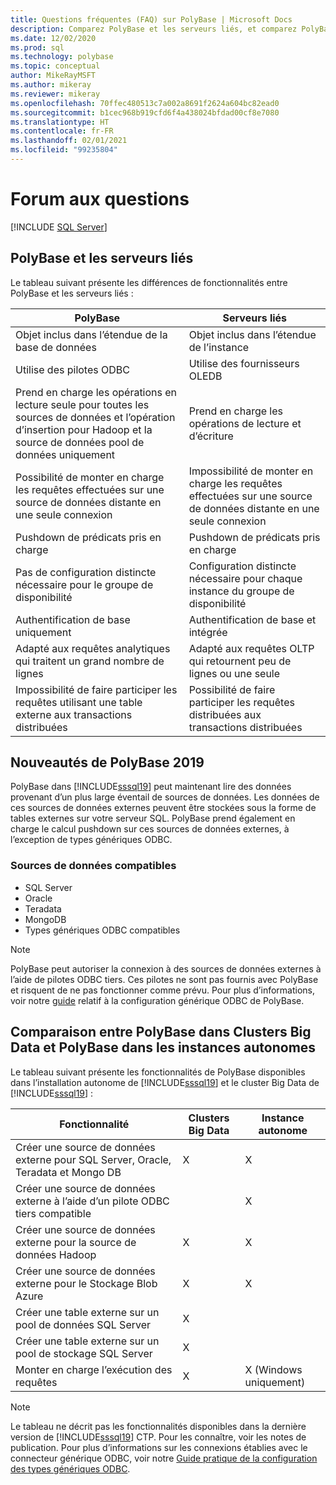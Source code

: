 ```yaml
---
title: Questions fréquentes (FAQ) sur PolyBase | Microsoft Docs
description: Comparez PolyBase et les serveurs liés, et comparez PolyBase dans Clusters Big Data et PolyBase dans des instances autonomes. Découvrez les nouveautés de PolyBase 2019.
ms.date: 12/02/2020
ms.prod: sql
ms.technology: polybase
ms.topic: conceptual
author: MikeRayMSFT
ms.author: mikeray
ms.reviewer: mikeray
ms.openlocfilehash: 70ffec480513c7a002a8691f2624a604bc82ead0
ms.sourcegitcommit: b1cec968b919cfd6f4a438024bfdad00cf8e7080
ms.translationtype: HT
ms.contentlocale: fr-FR
ms.lasthandoff: 02/01/2021
ms.locfileid: "99235804"
---
```

# <a name="frequently-asked-questions"></a>Forum aux questions

 [!INCLUDE [SQL Server](../../includes/applies-to-version/sqlserver.md)]

## <a name="polybase-vs-linked-servers"></a>PolyBase et les serveurs liés
Le tableau suivant présente les différences de fonctionnalités entre PolyBase et les serveurs liés :

|PolyBase | Serveurs liés|
|--------------------------|--------------------------|  
|Objet inclus dans l’étendue de la base de données|Objet inclus dans l’étendue de l’instance|
|Utilise des pilotes ODBC|Utilise des fournisseurs OLEDB|
|Prend en charge les opérations en lecture seule pour toutes les sources de données et l’opération d’insertion pour Hadoop et la source de données pool de données uniquement|Prend en charge les opérations de lecture et d’écriture|
|Possibilité de monter en charge les requêtes effectuées sur une source de données distante en une seule connexion |Impossibilité de monter en charge les requêtes effectuées sur une source de données distante en une seule connexion|
|Pushdown de prédicats pris en charge|Pushdown de prédicats pris en charge|
|Pas de configuration distincte nécessaire pour le groupe de disponibilité|Configuration distincte nécessaire pour chaque instance du groupe de disponibilité|
|Authentification de base uniquement|Authentification de base et intégrée|
|Adapté aux requêtes analytiques qui traitent un grand nombre de lignes|Adapté aux requêtes OLTP qui retournent peu de lignes ou une seule|
|Impossibilité de faire participer les requêtes utilisant une table externe aux transactions distribuées|Possibilité de faire participer les requêtes distribuées aux transactions distribuées|

## <a name="whats-new-in-polybase-2019"></a>Nouveautés de PolyBase 2019 

PolyBase dans [!INCLUDE[sssql19](../../includes/sssql19-md.md)] peut maintenant lire des données provenant d’un plus large éventail de sources de données. Les données de ces sources de données externes peuvent être stockées sous la forme de tables externes sur votre serveur SQL. PolyBase prend également en charge le calcul pushdown sur ces sources de données externes, à l’exception de types génériques ODBC.

### <a name="compatible-data-sources"></a>Sources de données compatibles

- SQL Server
- Oracle
- Teradata
- MongoDB
- Types génériques ODBC compatibles
  
> [!NOTE]
> PolyBase peut autoriser la connexion à des sources de données externes à l’aide de pilotes ODBC tiers. Ces pilotes ne sont pas fournis avec PolyBase et risquent de ne pas fonctionner comme prévu. Pour plus d’informations, voir notre [guide](../../relational-databases/polybase/polybase-configure-odbc-generic.md) relatif à la configuration générique ODBC de PolyBase.  

## <a name="polybase-in-big-data-clusters-vs-polybase-in-stand-alone-instances"></a>Comparaison entre PolyBase dans Clusters Big Data et PolyBase dans les instances autonomes

Le tableau suivant présente les fonctionnalités de PolyBase disponibles dans l’installation autonome de [!INCLUDE[sssql19](../../includes/sssql19-md.md)] et le cluster Big Data de [!INCLUDE[sssql19](../../includes/sssql19-md.md)] :

|Fonctionnalité |Clusters Big Data|Instance autonome|
|--------------------------|--------------------------|---------|   
|Créer une source de données externe pour SQL Server, Oracle, Teradata et Mongo DB |X|X|
|Créer une source de données externe à l’aide d’un pilote ODBC tiers compatible | | X|
|Créer une source de données externe pour la source de données Hadoop | X| X|
|Créer une source de données externe pour le Stockage Blob Azure | X| X|
|Créer une table externe sur un pool de données SQL Server | X| |
|Créer une table externe sur un pool de stockage SQL Server | X| |
|Monter en charge l’exécution des requêtes | X| X (Windows uniquement) |

> [!NOTE]
>Le tableau ne décrit pas les fonctionnalités disponibles dans la dernière version de [!INCLUDE[sssql19](../../includes/sssql19-md.md)] CTP. Pour les connaître, voir les notes de publication. Pour plus d’informations sur les connexions établies avec le connecteur générique ODBC, voir notre [Guide pratique de la configuration des types génériques ODBC](polybase-configure-odbc-generic.md).
